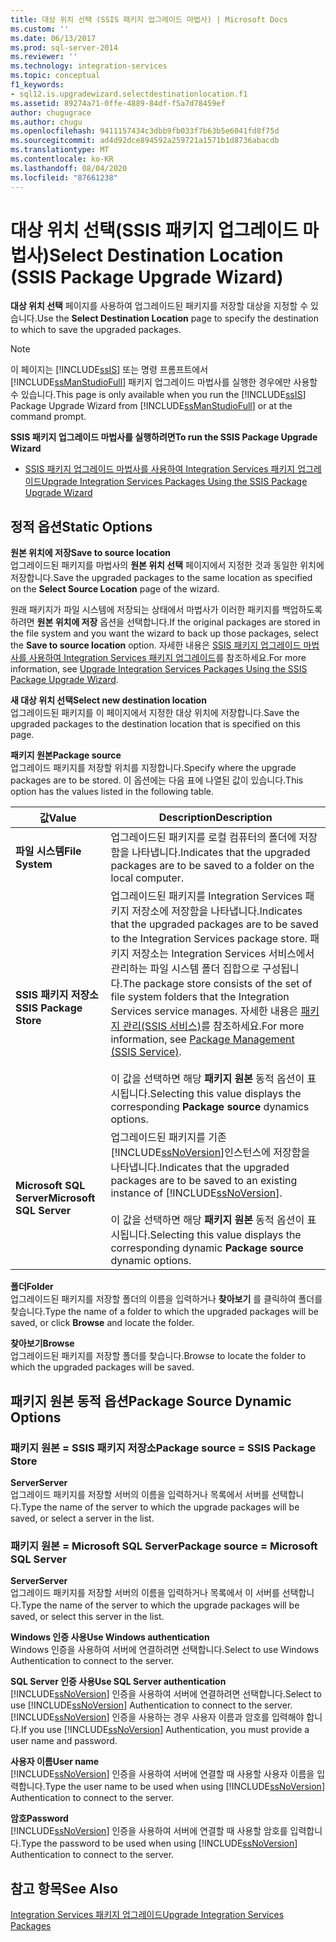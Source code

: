 ```yaml
---
title: 대상 위치 선택 (SSIS 패키지 업그레이드 마법사) | Microsoft Docs
ms.custom: ''
ms.date: 06/13/2017
ms.prod: sql-server-2014
ms.reviewer: ''
ms.technology: integration-services
ms.topic: conceptual
f1_keywords:
- sql12.is.upgradewizard.selectdestinationlocation.f1
ms.assetid: 89274a71-0ffe-4889-84df-f5a7d78459ef
author: chugugrace
ms.author: chugu
ms.openlocfilehash: 9411157434c3dbb9fb033f7b63b5e6041fd8f75d
ms.sourcegitcommit: ad4d92dce894592a259721a1571b1d8736abacdb
ms.translationtype: MT
ms.contentlocale: ko-KR
ms.lasthandoff: 08/04/2020
ms.locfileid: "87661238"
---
```

# <a name="select-destination-location-ssis-package-upgrade-wizard"></a><span data-ttu-id="5e55a-102">대상 위치 선택(SSIS 패키지 업그레이드 마법사)</span><span class="sxs-lookup"><span data-stu-id="5e55a-102">Select Destination Location (SSIS Package Upgrade Wizard)</span></span>
  <span data-ttu-id="5e55a-103">**대상 위치 선택** 페이지를 사용하여 업그레이드된 패키지를 저장할 대상을 지정할 수 있습니다.</span><span class="sxs-lookup"><span data-stu-id="5e55a-103">Use the **Select Destination Location** page to specify the destination to which to save the upgraded packages.</span></span>  
  
> [!NOTE]  
>  <span data-ttu-id="5e55a-104">이 페이지는 [!INCLUDE[ssIS](../includes/ssis-md.md)] 또는 명령 프롬프트에서 [!INCLUDE[ssManStudioFull](../includes/ssmanstudiofull-md.md)] 패키지 업그레이드 마법사를 실행한 경우에만 사용할 수 있습니다.</span><span class="sxs-lookup"><span data-stu-id="5e55a-104">This page is only available when you run the [!INCLUDE[ssIS](../includes/ssis-md.md)] Package Upgrade Wizard from [!INCLUDE[ssManStudioFull](../includes/ssmanstudiofull-md.md)] or at the command prompt.</span></span>  
  
 <span data-ttu-id="5e55a-105">**SSIS 패키지 업그레이드 마법사를 실행하려면**</span><span class="sxs-lookup"><span data-stu-id="5e55a-105">**To run the SSIS Package Upgrade Wizard**</span></span>  
  
-   [<span data-ttu-id="5e55a-106">SSIS 패키지 업그레이드 마법사를 사용하여 Integration Services 패키지 업그레이드</span><span class="sxs-lookup"><span data-stu-id="5e55a-106">Upgrade Integration Services Packages Using the SSIS Package Upgrade Wizard</span></span>](install-windows/upgrade-integration-services-packages-using-the-ssis-package-upgrade-wizard.md)  
  
## <a name="static-options"></a><span data-ttu-id="5e55a-107">정적 옵션</span><span class="sxs-lookup"><span data-stu-id="5e55a-107">Static Options</span></span>  
 <span data-ttu-id="5e55a-108">**원본 위치에 저장**</span><span class="sxs-lookup"><span data-stu-id="5e55a-108">**Save to source location**</span></span>  
 <span data-ttu-id="5e55a-109">업그레이드된 패키지를 마법사의 **원본 위치 선택** 페이지에서 지정한 것과 동일한 위치에 저장합니다.</span><span class="sxs-lookup"><span data-stu-id="5e55a-109">Save the upgraded packages to the same location as specified on the **Select Source Location** page of the wizard.</span></span>  
  
 <span data-ttu-id="5e55a-110">원래 패키지가 파일 시스템에 저장되는 상태에서 마법사가 이러한 패키지를 백업하도록 하려면 **원본 위치에 저장** 옵션을 선택합니다.</span><span class="sxs-lookup"><span data-stu-id="5e55a-110">If the original packages are stored in the file system and you want the wizard to back up those packages, select the **Save to source location** option.</span></span> <span data-ttu-id="5e55a-111">자세한 내용은 [SSIS 패키지 업그레이드 마법사를 사용하여 Integration Services 패키지 업그레이드](install-windows/upgrade-integration-services-packages-using-the-ssis-package-upgrade-wizard.md)를 참조하세요.</span><span class="sxs-lookup"><span data-stu-id="5e55a-111">For more information, see [Upgrade Integration Services Packages Using the SSIS Package Upgrade Wizard](install-windows/upgrade-integration-services-packages-using-the-ssis-package-upgrade-wizard.md).</span></span>  
  
 <span data-ttu-id="5e55a-112">**새 대상 위치 선택**</span><span class="sxs-lookup"><span data-stu-id="5e55a-112">**Select new destination location**</span></span>  
 <span data-ttu-id="5e55a-113">업그레이드된 패키지를 이 페이지에서 지정한 대상 위치에 저장합니다.</span><span class="sxs-lookup"><span data-stu-id="5e55a-113">Save the upgraded packages to the destination location that is specified on this page.</span></span>  
  
 <span data-ttu-id="5e55a-114">**패키지 원본**</span><span class="sxs-lookup"><span data-stu-id="5e55a-114">**Package source**</span></span>  
 <span data-ttu-id="5e55a-115">업그레이드 패키지를 저장할 위치를 지정합니다.</span><span class="sxs-lookup"><span data-stu-id="5e55a-115">Specify where the upgrade packages are to be stored.</span></span> <span data-ttu-id="5e55a-116">이 옵션에는 다음 표에 나열된 값이 있습니다.</span><span class="sxs-lookup"><span data-stu-id="5e55a-116">This option has the values listed in the following table.</span></span>  
  
|<span data-ttu-id="5e55a-117">값</span><span class="sxs-lookup"><span data-stu-id="5e55a-117">Value</span></span>|<span data-ttu-id="5e55a-118">Description</span><span class="sxs-lookup"><span data-stu-id="5e55a-118">Description</span></span>|  
|-----------|-----------------|  
|<span data-ttu-id="5e55a-119">**파일 시스템**</span><span class="sxs-lookup"><span data-stu-id="5e55a-119">**File System**</span></span>|<span data-ttu-id="5e55a-120">업그레이드된 패키지를 로컬 컴퓨터의 폴더에 저장함을 나타냅니다.</span><span class="sxs-lookup"><span data-stu-id="5e55a-120">Indicates that the upgraded packages are to be saved to a folder on the local computer.</span></span>|  
|<span data-ttu-id="5e55a-121">**SSIS 패키지 저장소**</span><span class="sxs-lookup"><span data-stu-id="5e55a-121">**SSIS Package Store**</span></span>|<span data-ttu-id="5e55a-122">업그레이드된 패키지를 Integration Services 패키지 저장소에 저장함을 나타냅니다.</span><span class="sxs-lookup"><span data-stu-id="5e55a-122">Indicates that the upgraded packages are to be saved to the Integration Services package store.</span></span> <span data-ttu-id="5e55a-123">패키지 저장소는 Integration Services 서비스에서 관리하는 파일 시스템 폴더 집합으로 구성됩니다.</span><span class="sxs-lookup"><span data-stu-id="5e55a-123">The package store consists of the set of file system folders that the Integration Services service manages.</span></span> <span data-ttu-id="5e55a-124">자세한 내용은 [패키지 관리&#40;SSIS 서비스&#41;](service/package-management-ssis-service.md)를 참조하세요.</span><span class="sxs-lookup"><span data-stu-id="5e55a-124">For more information, see [Package Management &#40;SSIS Service&#41;](service/package-management-ssis-service.md).</span></span><br /><br /> <span data-ttu-id="5e55a-125">이 값을 선택하면 해당 **패키지 원본** 동적 옵션이 표시됩니다.</span><span class="sxs-lookup"><span data-stu-id="5e55a-125">Selecting this value displays the corresponding **Package source** dynamics options.</span></span>|  
|<span data-ttu-id="5e55a-126">**Microsoft SQL Server**</span><span class="sxs-lookup"><span data-stu-id="5e55a-126">**Microsoft SQL Server**</span></span>|<span data-ttu-id="5e55a-127">업그레이드된 패키지를 기존 [!INCLUDE[ssNoVersion](../includes/ssnoversion-md.md)]인스턴스에 저장함을 나타냅니다.</span><span class="sxs-lookup"><span data-stu-id="5e55a-127">Indicates that the upgraded packages are to be saved to an existing instance of [!INCLUDE[ssNoVersion](../includes/ssnoversion-md.md)].</span></span><br /><br /> <span data-ttu-id="5e55a-128">이 값을 선택하면 해당 **패키지 원본** 동적 옵션이 표시됩니다.</span><span class="sxs-lookup"><span data-stu-id="5e55a-128">Selecting this value displays the corresponding dynamic **Package source** dynamic options.</span></span>|  
  
 <span data-ttu-id="5e55a-129">**폴더**</span><span class="sxs-lookup"><span data-stu-id="5e55a-129">**Folder**</span></span>  
 <span data-ttu-id="5e55a-130">업그레이드된 패키지를 저장할 폴더의 이름을 입력하거나 **찾아보기** 를 클릭하여 폴더를 찾습니다.</span><span class="sxs-lookup"><span data-stu-id="5e55a-130">Type the name of a folder to which the upgraded packages will be saved, or click **Browse** and locate the folder.</span></span>  
  
 <span data-ttu-id="5e55a-131">**찾아보기**</span><span class="sxs-lookup"><span data-stu-id="5e55a-131">**Browse**</span></span>  
 <span data-ttu-id="5e55a-132">업그레이드된 패키지를 저장할 폴더를 찾습니다.</span><span class="sxs-lookup"><span data-stu-id="5e55a-132">Browse to locate the folder to which the upgraded packages will be saved.</span></span>  
  
## <a name="package-source-dynamic-options"></a><span data-ttu-id="5e55a-133">패키지 원본 동적 옵션</span><span class="sxs-lookup"><span data-stu-id="5e55a-133">Package Source Dynamic Options</span></span>  
  
### <a name="package-source--ssis-package-store"></a><span data-ttu-id="5e55a-134">패키지 원본 = SSIS 패키지 저장소</span><span class="sxs-lookup"><span data-stu-id="5e55a-134">Package source = SSIS Package Store</span></span>  
 <span data-ttu-id="5e55a-135">**Server**</span><span class="sxs-lookup"><span data-stu-id="5e55a-135">**Server**</span></span>  
 <span data-ttu-id="5e55a-136">업그레이드 패키지를 저장할 서버의 이름을 입력하거나 목록에서 서버를 선택합니다.</span><span class="sxs-lookup"><span data-stu-id="5e55a-136">Type the name of the server to which the upgrade packages will be saved, or select a server in the list.</span></span>  
  
### <a name="package-source--microsoft-sql-server"></a><span data-ttu-id="5e55a-137">패키지 원본 = Microsoft SQL Server</span><span class="sxs-lookup"><span data-stu-id="5e55a-137">Package source = Microsoft SQL Server</span></span>  
 <span data-ttu-id="5e55a-138">**Server**</span><span class="sxs-lookup"><span data-stu-id="5e55a-138">**Server**</span></span>  
 <span data-ttu-id="5e55a-139">업그레이드 패키지를 저장할 서버의 이름을 입력하거나 목록에서 이 서버를 선택합니다.</span><span class="sxs-lookup"><span data-stu-id="5e55a-139">Type the name of the server to which the upgrade packages will be saved, or select this server in the list.</span></span>  
  
 <span data-ttu-id="5e55a-140">**Windows 인증 사용**</span><span class="sxs-lookup"><span data-stu-id="5e55a-140">**Use Windows authentication**</span></span>  
 <span data-ttu-id="5e55a-141">Windows 인증을 사용하여 서버에 연결하려면 선택합니다.</span><span class="sxs-lookup"><span data-stu-id="5e55a-141">Select to use Windows Authentication to connect to the server.</span></span>  
  
 <span data-ttu-id="5e55a-142">**SQL Server 인증 사용**</span><span class="sxs-lookup"><span data-stu-id="5e55a-142">**Use SQL Server authentication**</span></span>  
 <span data-ttu-id="5e55a-143">[!INCLUDE[ssNoVersion](../includes/ssnoversion-md.md)] 인증을 사용하여 서버에 연결하려면 선택합니다.</span><span class="sxs-lookup"><span data-stu-id="5e55a-143">Select to use [!INCLUDE[ssNoVersion](../includes/ssnoversion-md.md)] Authentication to connect to the server.</span></span> <span data-ttu-id="5e55a-144">[!INCLUDE[ssNoVersion](../includes/ssnoversion-md.md)] 인증을 사용하는 경우 사용자 이름과 암호를 입력해야 합니다.</span><span class="sxs-lookup"><span data-stu-id="5e55a-144">If you use [!INCLUDE[ssNoVersion](../includes/ssnoversion-md.md)] Authentication, you must provide a user name and password.</span></span>  
  
 <span data-ttu-id="5e55a-145">**사용자 이름**</span><span class="sxs-lookup"><span data-stu-id="5e55a-145">**User name**</span></span>  
 <span data-ttu-id="5e55a-146">[!INCLUDE[ssNoVersion](../includes/ssnoversion-md.md)] 인증을 사용하여 서버에 연결할 때 사용할 사용자 이름을 입력합니다.</span><span class="sxs-lookup"><span data-stu-id="5e55a-146">Type the user name to be used when using [!INCLUDE[ssNoVersion](../includes/ssnoversion-md.md)] Authentication to connect to the server.</span></span>  
  
 <span data-ttu-id="5e55a-147">**암호**</span><span class="sxs-lookup"><span data-stu-id="5e55a-147">**Password**</span></span>  
 <span data-ttu-id="5e55a-148">[!INCLUDE[ssNoVersion](../includes/ssnoversion-md.md)] 인증을 사용하여 서버에 연결할 때 사용할 암호를 입력합니다.</span><span class="sxs-lookup"><span data-stu-id="5e55a-148">Type the password to be used when using [!INCLUDE[ssNoVersion](../includes/ssnoversion-md.md)] Authentication to connect to the server.</span></span>  
  
## <a name="see-also"></a><span data-ttu-id="5e55a-149">참고 항목</span><span class="sxs-lookup"><span data-stu-id="5e55a-149">See Also</span></span>  
 [<span data-ttu-id="5e55a-150">Integration Services 패키지 업그레이드</span><span class="sxs-lookup"><span data-stu-id="5e55a-150">Upgrade Integration Services Packages</span></span>](install-windows/upgrade-integration-services-packages.md)  
  
  
